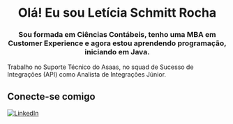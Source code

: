 <h1 align="center">Olá! Eu sou Letícia Schmitt Rocha</h1>

<h3 align="center">Sou formada em Ciências Contábeis, tenho uma MBA em Customer Experience e agora estou aprendendo programação, iniciando em Java.</h3>

Trabalho no Suporte Técnico do Asaas, no squad de Sucesso de Integrações (API) como Analista de Integrações Júnior.

## Conecte-se comigo
[![LinkedIn](https://img.shields.io/badge/LinkedIn-f8f8f2?style=for-the-badge&logo=linkedin&logoColor=0E76A8)](https://www.linkedin.com/in/leticia-srocha/)
